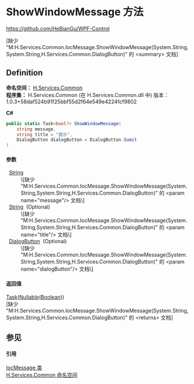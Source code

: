 # ShowWindowMessage 方法
https://github.com/HeBianGu/WPF-Control

\[缺少 "M:H.Services.Common.IocMessage.ShowWindowMessage(System.String,System.String,H.Services.Common.DialogButton)" 的 &lt;summary&gt; 文档\]



## Definition
**命名空间：** <a href="b9cdd84f-6623-a51a-f53b-465103ced202">H.Services.Common</a>  
**程序集：** H.Services.Common (在 H.Services.Common.dll 中) 版本：1.0.3+58daf524b91f25bbf55d2f64e549e4224fcf9802

**C#**
``` C#
public static Task<bool?> ShowWindowMessage(
	string message,
	string title = "提示",
	DialogButton dialogButton = DialogButton.Sumit
)
```



#### 参数
<dl><dt>  <a href="https://learn.microsoft.com/dotnet/api/system.string" target="_blank" rel="noopener noreferrer">String</a></dt><dd>\[缺少 "M:H.Services.Common.IocMessage.ShowWindowMessage(System.String,System.String,H.Services.Common.DialogButton)" 的 &lt;param name="message"/&gt; 文档\]</dd><dt>  <a href="https://learn.microsoft.com/dotnet/api/system.string" target="_blank" rel="noopener noreferrer">String</a>  (Optional)</dt><dd>\[缺少 "M:H.Services.Common.IocMessage.ShowWindowMessage(System.String,System.String,H.Services.Common.DialogButton)" 的 &lt;param name="title"/&gt; 文档\]</dd><dt>  <a href="0a86eba9-0a11-b4fb-37b7-169598e0a744">DialogButton</a>  (Optional)</dt><dd>\[缺少 "M:H.Services.Common.IocMessage.ShowWindowMessage(System.String,System.String,H.Services.Common.DialogButton)" 的 &lt;param name="dialogButton"/&gt; 文档\]</dd></dl>

#### 返回值
<a href="https://learn.microsoft.com/dotnet/api/system.threading.tasks.task-1" target="_blank" rel="noopener noreferrer">Task</a>(<a href="https://learn.microsoft.com/dotnet/api/system.nullable-1" target="_blank" rel="noopener noreferrer">Nullable</a>(<a href="https://learn.microsoft.com/dotnet/api/system.boolean" target="_blank" rel="noopener noreferrer">Boolean</a>))  
\[缺少 "M:H.Services.Common.IocMessage.ShowWindowMessage(System.String,System.String,H.Services.Common.DialogButton)" 的 &lt;returns&gt; 文档\]

## 参见


#### 引用
<a href="99e1ae6e-b437-8627-58dd-72c23514d5b3">IocMessage 类</a>  
<a href="b9cdd84f-6623-a51a-f53b-465103ced202">H.Services.Common 命名空间</a>  
